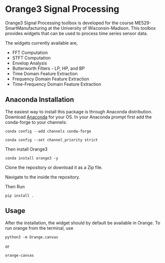 # Orange3 Signal Processing

Orange3 Signal Processing toolbox is developed for the course ME529-SmartManufacturing at the University of Wisconsin-Madison.
This toolbox provides widgets that can be used to process time series sensor data.

The widgets currently available are,

- FFT Computation
- STFT Computation
- Envelop Analysis
- Butterworth Filters - LP, HP, and BP
- Time Domain Feature Extraction
- Frequency Domain Feature Extraction
- Time-Frequency Domain Feature Extraction

## Anaconda Installation

The easiest way to install this package is through Anaconda distribution. Download [Anaconda](https://docs.anaconda.com/anaconda/install/) for your OS.
In your Anaconda prompt first add the conda-forge to your channels:

```shell
conda config --add channels conda-forge
```

```shell
conda config --set channel_priority strict
```

Then install Orange3

```shell
conda install orange3 -y
```

Clone the repository or download it as a Zip file.

Navigate to the inside the repository.

Then Run

```shell
pip install .
```

## Usage

After the installation, the widget should by default be available in Orange. To run orange from the terminal, use

```shell
python3 -m Orange.canvas
```

or

```shell
orange-canvas
```
